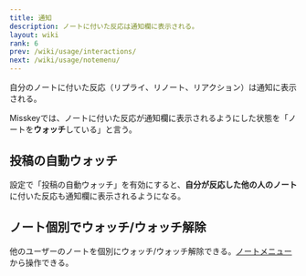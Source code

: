 ```yaml
---
title: 通知
description: ノートに付いた反応は通知欄に表示される。
layout: wiki
rank: 6
prev: /wiki/usage/interactions/
next: /wiki/usage/notemenu/
---
```

自分のノートに付いた反応（リプライ、リノート、リアクション）は通知に表示される。

Misskeyでは、ノートに付いた反応が通知欄に表示されるようにした状態を「ノートを**ウォッチ**している」と言う。

## 投稿の自動ウォッチ
設定で「投稿の自動ウォッチ」を有効にすると、**自分が反応した他の人のノート**に付いた反応も通知欄に表示されるようになる。

## ノート個別でウォッチ/ウォッチ解除
他のユーザーのノートを個別にウォッチ/ウォッチ解除できる。[ノートメニュー](../notemenu/)から操作できる。